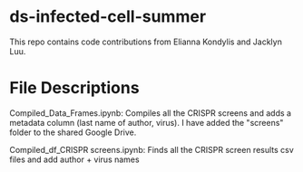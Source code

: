 # ds-infected-cell-summer

This repo contains code contributions from Elianna Kondylis and Jacklyn Luu.

# File Descriptions
Compiled_Data_Frames.ipynb: Compiles all the CRISPR screens and adds a metadata column (last name of author, virus). I have added the "screens" folder to the shared Google Drive.

Compiled_df_CRISPR screens.ipynb: Finds all the CRISPR screen results csv files and add author + virus names
